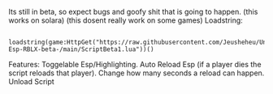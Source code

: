 Its still in beta, so expect bugs and goofy shit that is going to happen. (this works on solara) (this dosent really work on some games)
Loadstring:

         loadstring(game:HttpGet("https://raw.githubusercontent.com/Jeusheheu/Universal-Esp-RBLX-beta-/main/ScriptBeta1.lua"))()

Features:
Toggelable Esp/Highlighting.
Auto Reload Esp (if a player dies the script reloads that player).
Change how many seconds a reload can happen.
Unload Script
